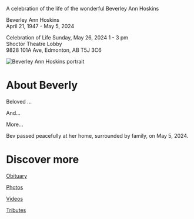 A celebration of the life of the wonderful Beverley Ann Hoskins

Beverley Ann Hoskins <br> 
April 21, 1947 - May 5, 2024

Celebration of Life 
Sunday, May 26, 2024 1 - 3 pm<br> 
Shoctor Theatre Lobby<br> 
9828 101A Ave, Edmonton, AB T5J 3C6

<img src="./assets/bev_frontspiece.jpg" alt="Beverley Ann Hoskins portrait"/>

# About Beverly

Beloved ...

And...

More...

Bev passed peacefully at her home, surrounded by family, on May 5, 2024. 

# Discover more

[Obituary](./obituary)

[Photos](./photos)

[Videos](./videos)

[Tributes](./tributes)
